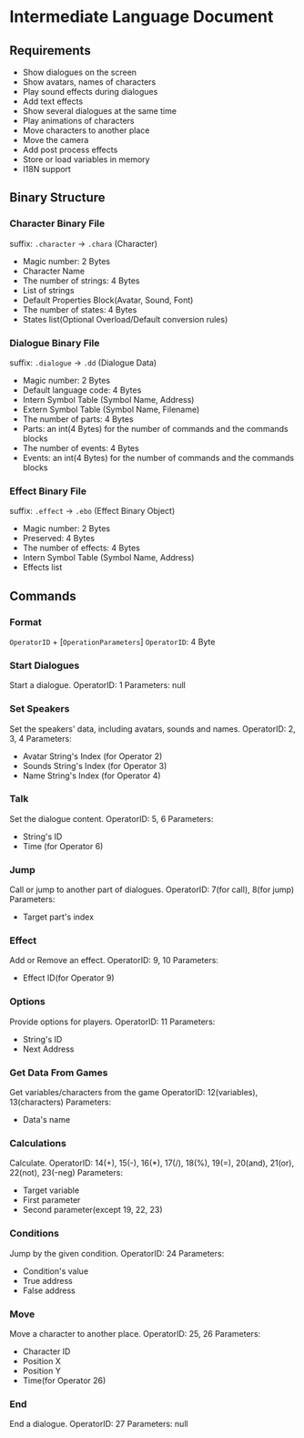 # Intermediate Language Document
## Requirements
- Show dialogues on the screen
- Show avatars, names of characters
- Play sound effects during dialogues
- Add text effects
- Show several dialogues at the same time
- Play animations of characters
- Move characters to another place
- Move the camera
- Add post process effects
- Store or load variables in memory
- I18N support

## Binary Structure
### Character Binary File
suffix: `.character` -> `.chara` (Character)
- Magic number: 2 Bytes
- Character Name
- The number of strings: 4 Bytes
- List of strings
- Default Properties Block(Avatar, Sound, Font)
- The number of states: 4 Bytes
- States list(Optional Overload/Default conversion rules)

### Dialogue Binary File
suffix: `.dialogue` -> `.dd` (Dialogue Data)
- Magic number: 2 Bytes
- Default language code: 4 Bytes
- Intern Symbol Table (Symbol Name, Address)
- Extern Symbol Table (Symbol Name, Filename)
- The number of parts: 4 Bytes
- Parts: an int(4 Bytes) for the number of commands and the commands blocks
- The number of events: 4 Bytes
- Events: an int(4 Bytes) for the number of commands and the commands blocks

### Effect Binary File
suffix: `.effect` -> `.ebo` (Effect Binary Object)
- Magic number: 2 Bytes
- Preserved: 4 Bytes
- The number of effects: 4 Bytes
- Intern Symbol Table (Symbol Name, Address)
- Effects list

## Commands
### Format
`OperatorID` + [`OperationParameters`]
`OperatorID`: 4 Byte

### Start Dialogues
Start a dialogue.
OperatorID: 1
Parameters: null

### Set Speakers
Set the speakers' data, including avatars, sounds and names.
OperatorID: 2, 3, 4
Parameters:
- Avatar String's Index (for Operator 2)
- Sounds String's Index (for Operator 3)
- Name String's Index (for Operator 4)

### Talk
Set the dialogue content.
OperatorID: 5, 6
Parameters:
- String's ID
- Time (for Operator 6)

### Jump
Call or jump to another part of dialogues.
OperatorID: 7(for call), 8(for jump)
Parameters:
- Target part's index

### Effect
Add or Remove an effect.
OperatorID: 9, 10
Parameters:
- Effect ID(for Operator 9)

### Options
Provide options for players.
OperatorID: 11
Parameters:
- String's ID
- Next Address

### Get Data From Games
Get variables/characters from the game
OperatorID: 12(variables), 13(characters)
Parameters:
- Data's name

### Calculations
Calculate.
OperatorID: 14(+), 15(-), 16(*), 17(/), 18(%), 19(=), 20(and), 21(or), 22(not), 23(-neg)
Parameters:
- Target variable
- First parameter
- Second parameter(except 19, 22, 23)

### Conditions
Jump by the given condition.
OperatorID: 24
Parameters:
- Condition's value
- True address
- False address

### Move
Move a character to another place.
OperatorID: 25, 26
Parameters:
- Character ID
- Position X
- Position Y
- Time(for Operator 26)

### End
End a dialogue.
OperatorID: 27
Parameters: null